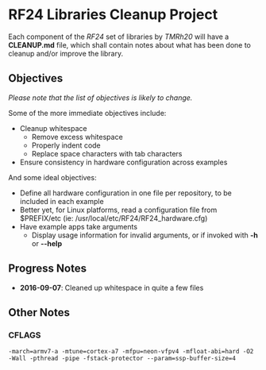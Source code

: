 # RF24 Libraries Cleanup Project #
Each component of the _RF24_ set of libraries by _TMRh20_ will have a **CLEANUP.md** file, which shall contain notes
about what has been done to cleanup and/or improve the library.

## Objectives ##
_Please note that the list of objectives is likely to change._

Some of the more immediate objectives include:
- Cleanup whitespace
  - Remove excess whitespace
  - Properly indent code
  - Replace space characters with tab characters
- Ensure consistency in hardware configuration across examples

And some ideal objectives:
- Define all hardware configuration in one file per repository, to be included in each example
- Better yet, for Linux platforms, read a configuration file from $PREFIX/etc (ie: /usr/local/etc/RF24/RF24_hardware.cfg)
- Have example apps take arguments
  - Display usage information for invalid arguments, or if invoked with **-h** or **--help**


## Progress Notes ##
- **2016-09-07**: Cleaned up whitespace in quite a few files


## Other Notes ##

### CFLAGS ###

	-march=armv7-a -mtune=cortex-a7 -mfpu=neon-vfpv4 -mfloat-abi=hard -O2 -Wall -pthread -pipe -fstack-protector --param=ssp-buffer-size=4
